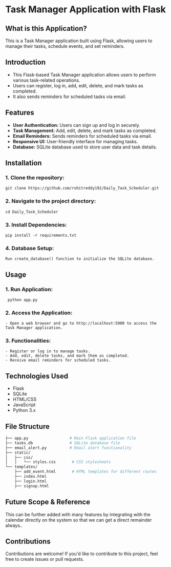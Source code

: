 # Task Manager Application with Flask


## What is this Application?
  
  This is a Task Manager application built using Flask, allowing users to manage their tasks, schedule events, and set reminders.


## Introduction
  - This Flask-based Task Manager application allows users to perform various task-related operations. 
  - Users can register, log in, add, edit, delete, and mark tasks as completed.
  - It also sends reminders for scheduled tasks via email.

## Features
  - **User Authentication:** Users can sign up and log in securely.
  - **Task Management:** Add, edit, delete, and mark tasks as completed.
  - **Email Reminders:** Sends reminders for scheduled tasks via email.
  - **Responsive UI:** User-friendly interface for managing tasks.
  - **Database:** SQLite database used to store user data and task details.

## Installation
### 1. Clone the repository:
    git clone https://github.com/rohitreddy192/Daily_Task_Scheduler.git
### 2. Navigate to the project directory:
    cd Daily_Task_Scheduler
### 3. Install Dependencies:
    pip install -r requirements.txt
### 4. Database Setup:
    Run create_database() function to initialize the SQLite database.
    
## Usage
### 1. Run Application:
     python app.py
### 2. Access the Application:
    - Open a web browser and go to http://localhost:5000 to access the Task Manager application.
### 3. Functionalities:
    - Register or log in to manage tasks.
    - Add, edit, delete tasks, and mark them as completed.
    - Receive email reminders for scheduled tasks.
## Technologies Used
  - Flask
  - SQLite
  - HTML/CSS
  - JavaScript
  - Python 3.x

## File Structure
```bash
├── app.py                  # Main Flask application file
├── tasks.db                # SQLite database file
├── email_alert.py          # Email alert functionality
├── static/
│   ├── css/
│   │   └── styles.css       # CSS stylesheets
└── templates/
    ├── add_event.html       # HTML templates for different routes
    ├── index.html           
    ├── login.html           
    ├── signup.html
```

## Future Scope & Reference
  This can be further added with many features by integrating with the calendar directly on the system so that we can get a direct remainder always.. 

## Contributions
  Contributions are welcome! If you'd like to contribute to this project, feel free to create issues or pull requests.
